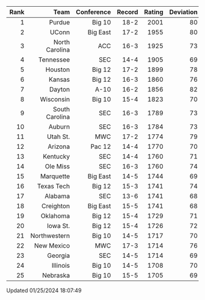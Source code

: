 | Rank  | Team                 | Conference           | Record   | Rating | Deviation |
| ---:  | ---:                 | ---:                 | ---:     | ---:   | ---:      |
| 1     | Purdue               | Big 10               | 18-2     | 2001   | 80        |
| 2     | UConn                | Big East             | 17-2     | 1955   | 80        |
| 3     | North Carolina       | ACC                  | 16-3     | 1925   | 73        |
| 4     | Tennessee            | SEC                  | 14-4     | 1905   | 69        |
| 5     | Houston              | Big 12               | 17-2     | 1899   | 78        |
| 6     | Kansas               | Big 12               | 16-3     | 1860   | 76        |
| 7     | Dayton               | A-10                 | 16-2     | 1856   | 82        |
| 8     | Wisconsin            | Big 10               | 15-4     | 1823   | 70        |
| 9     | South Carolina       | SEC                  | 16-3     | 1789   | 73        |
| 10    | Auburn               | SEC                  | 16-3     | 1784   | 73        |
| 11    | Utah St.             | MWC                  | 17-2     | 1774   | 79        |
| 12    | Arizona              | Pac 12               | 14-4     | 1770   | 70        |
| 13    | Kentucky             | SEC                  | 14-4     | 1760   | 71        |
| 14    | Ole Miss             | SEC                  | 16-3     | 1760   | 74        |
| 15    | Marquette            | Big East             | 14-5     | 1744   | 69        |
| 16    | Texas Tech           | Big 12               | 15-3     | 1741   | 74        |
| 17    | Alabama              | SEC                  | 13-6     | 1741   | 68        |
| 18    | Creighton            | Big East             | 15-5     | 1741   | 68        |
| 19    | Oklahoma             | Big 12               | 15-4     | 1729   | 71        |
| 20    | Iowa St.             | Big 12               | 15-4     | 1726   | 72        |
| 21    | Northwestern         | Big 10               | 14-5     | 1717   | 70        |
| 22    | New Mexico           | MWC                  | 17-3     | 1714   | 76        |
| 23    | Georgia              | SEC                  | 14-5     | 1714   | 69        |
| 24    | Illinois             | Big 10               | 14-5     | 1708   | 70        |
| 25    | Nebraska             | Big 10               | 15-5     | 1705   | 69        |

Updated 01/25/2024 18:07:49
